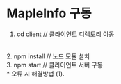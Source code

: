 # MapleInfo 구동

1. cd client // 클라이언트 디렉토리 이동
<br>
2. npm install // 노드 모듈 설치
<br>
3. npm start // 클라이언트 서버 구동
<br>
* 오류 시 해결방법
  (1). 
